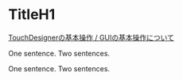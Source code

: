 # TitleH1

[TouchDesignerの基本操作 / GUIの基本操作について](https://note.com/toyoshimorioka/n/ne2d37107b41c)


One sentence. Two sentences.

One sentence.  Two sentences.

